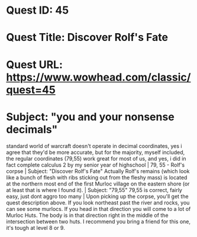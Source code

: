 # Quest ID: 45
# Quest Title: Discover Rolf's Fate
# Quest URL: https://www.wowhead.com/classic/quest=45
# Subject: "you and your nonsense decimals"
standard world of warcraft doesn't operate in decimal coordinates, yes i agree that they'd be more accurate, but for the majority, myself included, the regular coordinates (79,55) work great for most of us, and yes, i did in fact complete calculus 2 by my senior year of highschool | 79, 55 - Rolf's corpse | Subject: "Discover Rolf's Fate"
Actually Rolf's remains (which look like a bunch of flesh with ribs sticking out from the fleshy mass) is located at the northern most end of the first Murloc village on the eastern shore (or at least that is where I found it). | Subject: "79,55"
79,55 is correct, fairly easy, just dont aggro too many | Upon picking up the corpse, you'll get the quest description above. If you look northeast past the river and rocks, you can see some murlocs. If you head in that direction you will come to a lot of Murloc Huts. The body is in that direction right in the middle of the intersection between two huts. I recommend you bring a friend for this one, it's tough at level 8 or 9.